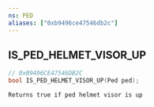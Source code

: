 ```yaml
---
ns: PED
aliases: ["0xb9496ce47546db2c"]
---
```

## IS_PED_HELMET_VISOR_UP

```c
// 0xB9496CE47546DB2C
bool IS_PED_HELMET_VISOR_UP(Ped ped);
```

```
Returns true if ped helmet visor is up
```
